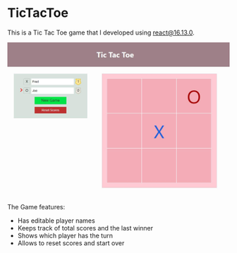 # TicTacToe
This is a Tic Tac Toe game that I developed using react@16.13.0. 

![screenshot](/public/screenshot.jpeg)

The Game features:
- Has editable player names
- Keeps track of total scores and the last winner
- Shows which player has the turn
- Allows to reset scores and start over
